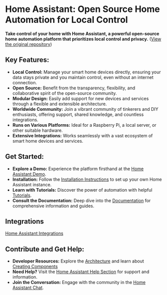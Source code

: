 # Home Assistant: Open Source Home Automation for Local Control

**Take control of your home with Home Assistant, a powerful open-source home automation platform that prioritizes local control and privacy.**  ([View the original repository](https://github.com/home-assistant/core))

## Key Features:

*   **Local Control:**  Manage your smart home devices directly, ensuring your data stays private and you maintain control, even without an internet connection.
*   **Open Source:** Benefit from the transparency, flexibility, and collaborative spirit of the open-source community.
*   **Modular Design:** Easily add support for new devices and services through a flexible and extensible architecture.
*   **Worldwide Community:** Join a vibrant community of tinkerers and DIY enthusiasts, offering support, shared knowledge, and countless integrations.
*   **Runs on Various Platforms:** Ideal for a Raspberry Pi, a local server, or other suitable hardware.
*   **Extensive Integrations:** Works seamlessly with a vast ecosystem of smart home devices and services.

## Get Started:

*   **Explore a Demo:**  Experience the platform firsthand at the [Home Assistant Demo](https://demo.home-assistant.io).
*   **Installation:**  Follow the [Installation Instructions](https://home-assistant.io/getting-started/) to set up your own Home Assistant instance.
*   **Learn with Tutorials:** Discover the power of automation with helpful [Tutorials](https://home-assistant.io/getting-started/automation/).
*   **Consult the Documentation:** Deep dive into the [Documentation](https://home-assistant.io/docs/) for comprehensive information and guides.

## Integrations
[Home Assistant Integrations](https://home-assistant.io/integrations/)
## Contribute and Get Help:

*   **Developer Resources:**  Explore the [Architecture](https://developers.home-assistant.io/docs/architecture_index/) and learn about [Creating Components](https://developers.home-assistant.io/docs/creating_component_index/)
*   **Need Help?** Visit the [Home Assistant Help Section](https://home-assistant.io/help/) for support and information.
*   **Join the Conversation:** Engage with the community in the [Home Assistant Chat](https://www.home-assistant.io/join-chat/).